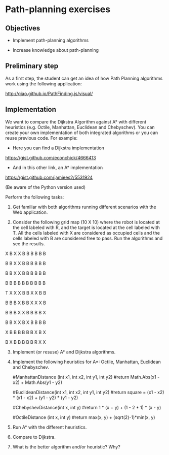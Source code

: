 # Path-planning exercises


## Objectives

* Implement path-planning algorithms

* Increase knowledge about path-planning

## Preliminary step

As a first step, the student can get an idea of how Path Planning algorithms work using the following application:

http://qiao.github.io/PathFinding.js/visual/

## Implementation

We want to compare the Dijkstra Algorithm against A* with different heuristics (e.g. Octile, Manhattan, Euclidean and Chebyschev).
You can create your own implementation of both  integrated algorithms or you can reuse previous code. For example:

- Here you can find a Dijkstra implementation

https://gist.github.com/econchick/4666413

- And in this other link, an A* implementation

https://gist.github.com/jamiees2/5531924

(Be aware of the Python version used)

Perform the following tasks:

1. Get familiar with both algorithms running different scenarios with the Web application.

2. Consider the following grid map (10 X 10) where the robot is located at the cell labeled with R, and the target is located at the cell labeled with T. All the cells labeled with X are considered as occupied cells and the cells labeled with B are considered free to pass. Run the algorithms and see the results.  

X B X X B B B B B B

B B X X B B B B B B

B B X X B B B B B B

B B B B B B B B B B

T X X X B B X X B B

B B B X B B X X X B

B B B X X B B B B X

B B X X B X B B B B

X B B B B B B X B X

B X B B B B B R X X 

3. Implement (or resuse) A* and Dijkstra algorithms.

4. Implement the following heuristics for A*: Octile, Manhattan, Euclidean and Chebyschev.
 
    #ManhattanDistance (int x1, int x2, int y1, int y2)
    #return Math.Abs(x1 - x2) + Math.Abs(y1 - y2)
            
    #EuclideanDistance(int x1, int x2, int y1, int y2)
            #return square = (x1 - x2) * (x1 - x2) + (y1 - y2) * (y1 - y2)
            
    #ChebyshevDistance(int x, int y)
            #return 1 * (x + y) + (1 - 2 * 1) * (x - y)
            
    #OctileDistance (int x, int y)
            #return max(x, y) + (sqrt(2)-1)*min(x, y)


5. Run A* with the different heuristics.

6. Compare to Dijkstra.

7. What is the better algorithm and/or heuristic? Why?

